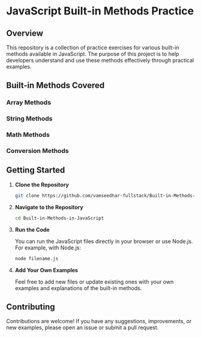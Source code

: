 # JavaScript Built-in Methods Practice

## Overview

This repository is a collection of practice exercises for various built-in methods available in JavaScript.
 The purpose of this project is to help developers understand and use these methods effectively through practical examples.

## Built-in Methods Covered

### Array Methods
### String Methods
### Math Methods
### Conversion Methods

## Getting Started

1. **Clone the Repository**

   ```bash
   git clone https://github.com/vamseedhar-fullstack/Built-in-Methods-in-JavaScript-.git 
   ```

2. **Navigate to the Repository**

   ```bash
   cd Built-in-Methods-in-JavaScript
   ```

3. **Run the Code**

   You can run the JavaScript files directly in your browser or use Node.js. For example, with Node.js:

   ```bash
   node filename.js
   ```

4. **Add Your Own Examples**

   Feel free to add new files or update existing ones with your own examples and explanations of the built-in methods.

## Contributing

Contributions are welcome! If you have any suggestions, improvements, or new examples, please open an issue or submit a pull request.
